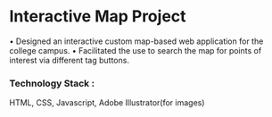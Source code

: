# Interactive Map Project
• Designed an interactive custom map-based web application for the college campus.
• Facilitated the use to search the map for points of interest via different tag buttons.

### Technology Stack : 
HTML, CSS, Javascript, Adobe Illustrator(for images)
